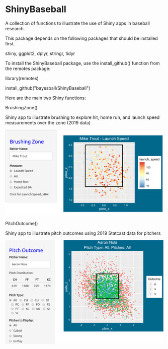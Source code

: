 # ShinyBaseball

A collection of functions to illustrate the use of Shiny apps in baseball research.

This package depends on the following packages that should be installed first.

shiny, ggplot2, dplyr, stringr, tidyr

To install the ShinyBaseball package, use the install_github() function from the remotes package:

library(remotes)

install_github("bayesball/ShinyBaseball")

Here are the main two Shiny functions:

BrushingZone()

Shiny app to illustrate brushing to explore hit, home run, and launch speed measurements over the zone (2019 data)

![GitHub Logo](/images/brushingzone.png)

PitchOutcome()

Shiny app to illustrate pitch outcomes using 2019 Statcast data for pitchers

![GitHub Logo](/images/pitchoutcome.png)


